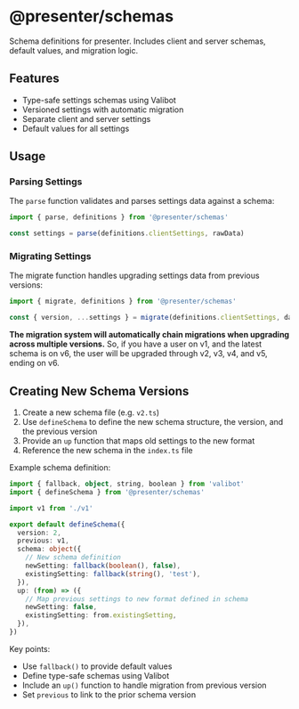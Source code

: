 # @presenter/schemas

Schema definitions for presenter. Includes client and server schemas, default values, and migration logic.

## Features

- Type-safe settings schemas using Valibot
- Versioned settings with automatic migration
- Separate client and server settings
- Default values for all settings

## Usage

### Parsing Settings

The `parse` function validates and parses settings data against a schema:

```typescript
import { parse, definitions } from '@presenter/schemas'

const settings = parse(definitions.clientSettings, rawData)
```

### Migrating Settings

The migrate function handles upgrading settings data from previous versions:

```typescript
import { migrate, definitions } from '@presenter/schemas'

const { version, ...settings } = migrate(definitions.clientSettings, data, dataVersion)
```

**The migration system will automatically chain migrations when upgrading across multiple versions.** So, if you have a user on v1, and the latest schema is on v6, the user will be upgraded through v2, v3, v4, and v5, ending on v6.

## Creating New Schema Versions

1. Create a new schema file (e.g. `v2.ts`)
2. Use `defineSchema` to define the new schema structure, the version, and the previous version
3. Provide an `up` function that maps old settings to the new format
4. Reference the new schema in the `index.ts` file

Example schema definition:

```typescript
import { fallback, object, string, boolean } from 'valibot'
import { defineSchema } from '@presenter/schemas'

import v1 from './v1'

export default defineSchema({
  version: 2,
  previous: v1,
  schema: object({
    // New schema definition
    newSetting: fallback(boolean(), false),
    existingSetting: fallback(string(), 'test'),
  }),
  up: (from) => ({
    // Map previous settings to new format defined in schema
    newSetting: false,
    existingSetting: from.existingSetting,
  }),
})
```

Key points:

- Use `fallback()` to provide default values
- Define type-safe schemas using Valibot
- Include an `up()` function to handle migration from previous version
- Set `previous` to link to the prior schema version

